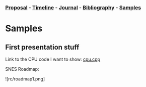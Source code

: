### [Proposal](proposal.md) - [Timeline](timeline.md) - [Journal](journal.md) - [Bibliography](bibliography.md) - [Samples](samples.md)

# Samples


##  First presentation stuff

Link to the CPU code I want to show:  [cpu.cpp](../src/emucore/cpu/cpu.cpp)


SNES Roadmap:

![rc/roadmap1.png]